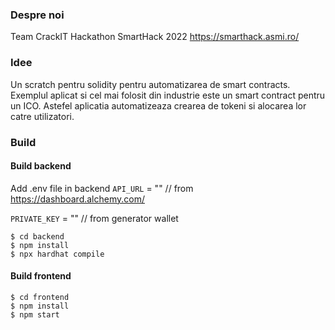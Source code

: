 ### Despre noi

Team CrackIT
Hackathon SmartHack 2022 https://smarthack.asmi.ro/

### Idee

Un scratch pentru solidity pentru automatizarea de smart contracts. Exemplul aplicat si cel mai folosit din industrie este un smart contract pentru un ICO. Astefel aplicatia automatizeaza crearea de tokeni si alocarea lor catre utilizatori. 

### Build

#### Build backend

Add .env file in backend
`API_URL`  = "" // from https://dashboard.alchemy.com/

`PRIVATE_KEY` = "" // from generator wallet

	$ cd backend
	$ npm install
	$ npx hardhat compile



#### Build frontend

	$ cd frontend
	$ npm install
	$ npm start
